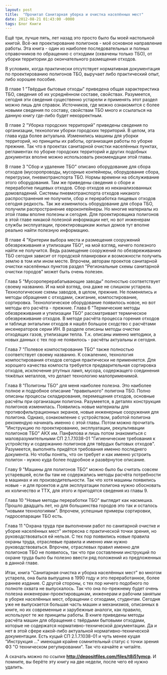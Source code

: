 ```yaml
---
layout: post
title:  "Прочитал Санитарная уборка и очистка населённых мест"
date: 2012-08-21 01:43:00 -0000
tags: Блог Книги
---
```


Ещё три, лучше пять, лет назад это просто было бы моей настольной книгой. Всё-же проектирование полигонов - моё основное направление работы. Эта книга - один из наиболее последовательных и полных справочников по обращению с отходами (охвачены только ТБО), от уборки территории до окончательного размещения отходов.

В условиях, когда практически отсутствует нормативная документация по проектированию полигонов ТБО, выручает либо практический опыт, либо хорошее пособие.

В главе 1 "Твёрдые бытовые отходы" приведена общая характеристика ТБО, сведения об их усреднённом составе, свойствах. Разумеется, сегодня эти сведения существенно устарели и применять этот раздел можно лишь для справок. Источников, где можно ознакомится с более новыми сведения по составу, свойствам ТБО много и ссылаться на данную книгу где-либо будет некорректным.

В главе 2 "Уборка городских территорий" приведены сведения по организации, технологии уборки городских территорий. В целом, эта глава куда более актуальна. Изменились машины для уборки территорий, но принципы их работы, организация работы по уборке прежние. Так что в проектах санитарной очистки населённых пунктах, регламентах по уборке городских территорий и других подобных документах вполне можно использовать рекомендации этой главы.

В главе 3 "Сбор и удаление ТБО" описано оборудование для сбора отходов (мусоропроводы, мусорные контейнеры, оборудование сбора, перегрузки, пневмотранспорта ТБО. Нормы времени на обслуживание этого оборудования. Там же приведены сведения о сборе и переработке пищевых отходов. Сбор отходов из неканализованных домовладений. Системы пневмотранспорта отходов никакого распространения не получили, сбор и переработка пищевых отходов сегодня редкость. Так же изменилось оборудование для сбора ТБО, получили распространение евроконтейнеры. Но многие материалы из этой главы вполне полезны и сегодня. Для проектировщика полигонов в этой главе никакой полезной информации нет, но вот инженерам службы эксплуатации, проектировщикам жилых домов тут вполне реально найти полезную информацию. 

В главе 4 "Критерии выбора места и размещения сооружений обезвреживания и утилизации ТБО", на мой взгляд, ничего полезного найти не получится. Ведь размещение сооружений по обезвреживанию ТБО сегодня зависит от городской планировки и возможности получить землю в том или ином месте. Впрочем, авторам проектов санитарной очистки населённых пунктов раздел "Региональные схемы санитарной очистки городов" может быть очень полезен.

Глава 5 "Мусороперерабатывающие заводы" полностью соответствует своему названию. И на мой взгляд, она даже не слишком устарела. Технологические схемы заводов, в целом, прежние. Не поменялись и методы обращения с отходами, сжигание, компостирование, сортировка. Технологическое оборудование появилось новое, но вот методы его расчёта - прежние. Глава 6 "Термические методы обезвреживания и утилизации ТБО" рассматривает термическое обезвреживание отходов. В методе расчёта процесса горения отходов и таблице энтальпии отходов я нашёл большое сходство с расчётами инсенераторов серии ИН. В разделе описаны методы очистки отходящих газов, утилизации тепла. Т.к. описаны именно методики, а новых данных с тех пор не появилось -  расчёты актуальны и сегодня.

Глава 7 "Полевое компостирование ТБО" также полностью соответствует своему названию. К сожалению, технология компостирования отходов сегодня практически не применяется. Для хорошего качества компоста требуется предварительная сортировка отходов, исключение ртутных ламп, мусора, содержащего соединения тяжёлых металлов, что делает технологию малоприменимой. 

Глава 8 "Полигоны ТБО" для меня наиболее полезна. Это наиболее полное и подробное описание "правильного" полигона ТБО. Полно описаны процессы складирования, перемещения отходов, основные расчёты при организации полигона. Разумеется, в деталях конструкция полигонов изменилась. Появились новые материалы для противофильтрационных экранов, новые инженерные сооружения для полигона. Однако, ознакомление с устройством, работой полигона рекомендую начинать именно с этой главы. Потом можно прочитать "Инструкцию по проектированию, эксплуатации, рекультивации полигонов ТБО" АКХ им. Панфилова и лишь потом знакомиться с маловразумительными СП 2.1.7.1038-01 "Гигиенические требования к устройству и содержанию полигонов для твёрдых бытовых отходов". Разумеется, выполнять придётся требования именно последнего документа. Но чтобы понять, что он требует и как именно устроить полигон - нужно куда более подробное и развёрнутое описание.

Главу 9 "Машины для полигонов ТБО" можно было бы считать совсем устаревшей, если бы там не содержались методы расчёта потребности в машинах и их производительности. Так что хотя машины появились новые - и для проектов и для эксплуатации полигона нужно обосновать их количество и ТТХ, для этого и пригодятся сведения из главы 9.

Глава 10 "Новые методы переработки ТБО" выглядит как насмешка. Прошло двадцать лет, но для большинства городов это так и осталось "новыми технологиями". Впрочем, успешные примеры сортировки, гидросепарации ТБО есть. 

Глава 11 "Охрана труда при выполнении работ по санитарной очистке и уборке населённых мест" интересна с практической точки зрения, но руководствоваться ей нельзя. С тех пор появились новые правила охраны труда, отраслевые правила и именно ими нужно руководствоваться. Впрочем, отраслевых правил именно для полигонов ТБО не появилось, так что при составлении инструкций по охране труда было бы полезно ввести ряд положений из предложенных в данной главе. 

Итак, книга "Санитарная очистка и уборка населённых мест" во многом устарела, она была выпущена в 1990 году и это переработанное, более раннее издание. С другой стороны, с тех пор ничего подобного по полноте охвата не выпускалось. Так что она по-прежнему будет очень полезна инженерам-проектировщикам, инженерам и рабочим занятым в уборке населённых мест, обращении с отходами, студентам. Сегодня уже не выпускается большая часть машин и механизмов, описанных в книге, но их современные и зарубежные аналоги, как правило, используют те же принципы работы. В книге приведены методы расчёта машин для обращения с твёрдыми бытовыми отходами, которые не содержатся нормативно-технической документации. Да и нет в этой сфере какой-либо актуальной нормативно-технической документации. Есть куцый СП 2.1.7.1038-01 и чуть менее куцая "Инструкция ..." имеющая крайне сомнительный статус с точки зрения ФЗ "О техническом регулировании". Так что качайте и читайте.

А скачать можно по ссылке <b><a href="http://depositfiles.com/files/t8i51ymcp">http://depositfiles.com/files/t8i51ymcp</a></b>. И помните, вы берёте эту книгу на две недели, после чего её нужно удалить. 